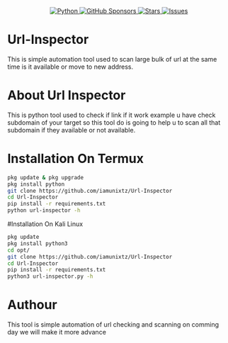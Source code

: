 <p align="center">
  <a href="https://www.python.org/">
    <img src="https://img.shields.io/badge/python-3670A0?style=for-the-badge&logo=python&logoColor=ffdd54" alt="Python">
  </a>
  <a href="https://github.com/sponsors/iamunixtz">
    <img src="https://img.shields.io/badge/sponsor-30363D?style=for-the-badge&logo=GitHub-Sponsors&logoColor=#EA4AAA" alt="GitHub Sponsors">
  </a>
  <a href="https://github.com/iamunixtz/Url-Inspector/stargazers">
    <img src="https://img.shields.io/github/stars/iamunixtz/Url-Inspector.svg?style=for-the-badge" alt="Stars">
  </a>
  <a href="https://github.com/iamunixtz/Url-Inspector/issues">
    <img src="https://img.shields.io/github/issues/iamunixtz/Url-Inspector.svg?style=for-the-badge" alt="Issues">
  </a>
  
# Url-Inspector
This is simple automation tool used to scan large bulk of url at the same time is it available or move to new address.

# About Url Inspector
This is python tool used to check if link if it work example u have check subdomain of your target so this tool do is going to help u to scan all that subdomain if they available or not available.

# Installation On Termux 
```bash
pkg update & pkg upgrade
pkg install python
git clone https://github.com/iamunixtz/Url-Inspector
cd Url-Inspector
pip install -r requirements.txt
python url-inspector -h
```
#Installation On Kali Linux
```bash
pkg update
pkg install python3
cd opt/
git clone https://github.com/iamunixtz/Url-Inspector
cd Url-Inspector
pip install -r requirements.txt
python3 url-inspector.py -h
```

# Authour 
This tool is simple automation of url checking and scanning on comming day we will make it more advance 



